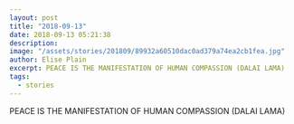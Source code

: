 ```yaml
---
layout: post
title: "2018-09-13"
date: 2018-09-13 05:21:38
description: 
image: "/assets/stories/201809/89932a60510dac0ad379a74ea2cb1fea.jpg"
author: Elise Plain
excerpt: PEACE IS THE MANIFESTATION OF HUMAN COMPASSION (DALAI LAMA)
tags: 
  - stories
---
```


PEACE IS THE MANIFESTATION OF HUMAN COMPASSION (DALAI LAMA)
<p></p>
